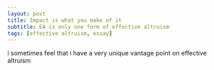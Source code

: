 ```yaml
---
layout: post
title: Impact is what you make of it
subtitle: EA is only one form of effective altruism
tags: [effective altruism, essay]
---
```

i sometimes feel that i have a very unique vantage point on effective altruism
<!--stackedit_data:
eyJoaXN0b3J5IjpbLTg3OTUzODA4NF19
-->